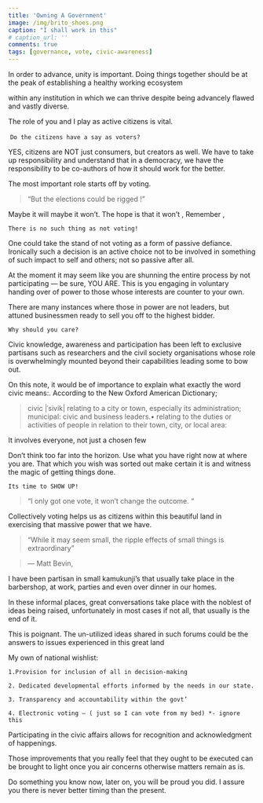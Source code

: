 ```yaml
---
title: 'Owning A Government'
image: /img/brito_shoes.png
caption: "I shall work in this"
# caption_url: ''
comments: true
tags: [governance, vote, civic-awareness]
---
```

In order to advance, unity is important. Doing things together should be at the peak of establishing a healthy working ecosystem
<!--more-->
within any institution in which we can thrive despite being advancely flawed and vastly diverse.

The role of you and I play as active citizens is vital.

 ```Do the citizens have a say as voters?```

YES, citizens are NOT just consumers, but creators as well. We have to take up responsibility and understand that in a democracy, we have the responsibility to be co-authors of how it should work for the better.

The most important role starts off by voting.

>“But the elections could be rigged !”

 Maybe it will maybe it won’t. The hope is that it won’t , Remember ,

```There is no such thing as not voting!```

One could take the stand of not voting as a form of passive defiance. Ironically such a decision is an active choice not to be involved in something of such impact to self and others; not so passive after all.

At the moment it may seem like you are shunning the entire process by not participating — be sure, YOU ARE. This is you engaging in voluntary handing over of power to those whose interests are counter to your own.

There are many instances where those in power are not leaders, but attuned businessmen ready to sell you off to the highest bidder.

```Why should you care?```

Civic knowledge, awareness and participation has been left to exclusive partisans such as researchers and the civil society organisations whose role is overwhelmingly mounted beyond their capabilities leading some to bow out.

On this note, it would be of importance to explain what exactly the word civic means:.
According to the New Oxford American Dictionary;

>civic |ˈsivik|
    relating to a city or town, especially its administration; municipal: civic and business leaders.• relating to the duties or activities of people in relation to their town, city, or local area:

It involves everyone, not just a chosen few

Don’t think too far into the horizon. Use what you have right now at where you are. That which you wish was sorted out make certain it is and witness the magic of getting things done.

```Its time to SHOW UP!```

>“I only got one vote, it won’t change the outcome. “

Collectively voting helps us as citizens within this beautiful land in exercising that massive power that we have.

>“While it may seem small, the ripple effects of small things is extraordinary”

>— Matt Bevin,

I have been partisan in small kamukunji’s that usually take place in the barbershop, at work, parties and even over dinner in our homes.

In these informal places, great conversations take place with the noblest of ideas being raised, unfortunately in most cases if not all, that usually is the end of it.

This is poignant. The un-utilized ideas shared in such forums could be the answers to issues experienced in this great land

My own of national wishlist:

    1.Provision for inclusion of all in decision-making

    2. Dedicated developmental efforts informed by the needs in our state.

    3. Transparency and accountability within the govt’

    4. Electronic voting — ( just so I can vote from my bed) *- ignore this

Participating in the civic affairs allows for recognition and acknowledgment of happenings.

Those improvements that you really feel that they ought to be executed can be brought to light once you air concerns otherwise matters remain as is.

Do something you know now, later on, you will be proud you did. I assure you there is never better timing than the present.
